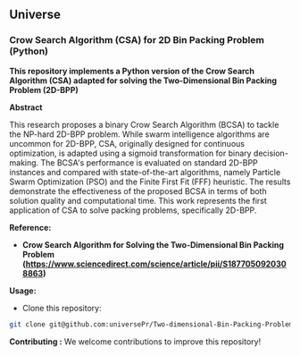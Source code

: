 ## **Universe**
### **Crow Search Algorithm (CSA) for 2D Bin Packing Problem (Python)**

**This repository implements a Python version of the Crow Search Algorithm (CSA) adapted for solving the Two-Dimensional Bin Packing Problem (2D-BPP)**

**Abstract**

This research proposes a binary Crow Search Algorithm (BCSA) to tackle the NP-hard 2D-BPP problem. While swarm intelligence algorithms are uncommon for 2D-BPP, CSA, originally designed for continuous optimization, is adapted using a sigmoid transformation for binary decision-making. The BCSA's performance is evaluated on standard 2D-BPP instances and compared with state-of-the-art algorithms, namely Particle Swarm Optimization (PSO) and the Finite First Fit (FFF) heuristic. The results demonstrate the effectiveness of the proposed BCSA in terms of both solution quality and computational time. This work represents the first application of CSA to solve packing problems, specifically 2D-BPP.

**Reference:**  
* **Crow Search Algorithm for Solving the Two-Dimensional Bin Packing Problem (https://www.sciencedirect.com/science/article/pii/S1877050920308863)**

**Usage:**
* Clone this repository:
```bash
git clone git@github.com:universePr/Two-dimensional-Bin-Packing-Problem-with-Fixed-Orientation.git
```

**Contributing :**
We welcome contributions to improve this repository!
